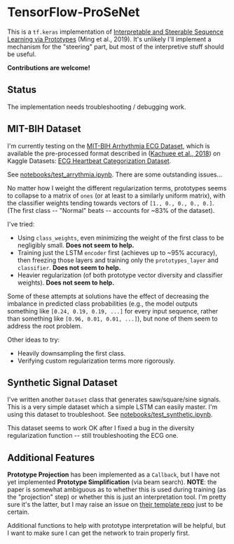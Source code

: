 # TensorFlow-ProSeNet

This is a `tf.keras` implementation of [Interpretable and Steerable Sequence Learning via Prototypes](https://arxiv.org/abs/1907.09728) (Ming et al., 2019). It's unlikely I'll implement a mechanism for the "steering" part, but most of the interpretive stuff should be useful.

**Contributions are welcome!**

## Status

The implementation needs troubleshooting / debugging work.

## MIT-BIH Dataset

I'm currently testing on the [MIT-BIH Arrhythmia ECG Dataset](https://physionet.org/content/mitdb/1.0.0/), which is available the pre-processed format described in ([Kachuee et al., 2018](https://arxiv.org/abs/1805.00794)) on Kaggle Datasets: [ECG Heartbeat Categorization Dataset](https://www.kaggle.com/shayanfazeli/heartbeat/data#).

See [notebooks/test_arrythmia.ipynb](notebooks/test_arrythmia.ipynb). There are some outstanding issues...

No matter how I weight the different regularization terms, prototypes seems to collapse to a matrix of `ones` (or at least to a similarly uniform matrix), with the classifier weights tending towards vectors of `[1., 0., 0., 0., 0.]`. (The first class -- "Normal" beats -- accounts for ~83% of the dataset).

I've tried:
- Using `class_weights`, even minimizing the weight of the first class to be negligibly small. **Does not seem to help.**
- Training just the LSTM `encoder` first (achieves up to ~95% accuracy), then freezing those layers and training only the `prototypes_layer` and `classifier`. **Does not seem to help.**
- Heavier regularization (of both prototype vector diversity and classifier weights). **Does not seem to help.**

Some of these attempts at solutions have the effect of decreasing the imbalance in predicted class probabilities (e.g., the model outputs something like `[0.24, 0.19, 0.19, ...]` for every input sequence, rather than something like `[0.96, 0.01, 0.01, ...]`), but none of them seem to address the root problem.

Other ideas to try:
- Heavily downsampling the first class.
- Verifying custom regularization terms more rigorously.

## Synthetic Signal Dataset

I've written another `Dataset` class that generates saw/square/sine signals. This is a very simple dataset which a simple LSTM can easily master. I'm using this dataset to troubleshoot. See [notebooks/test_synthetic.ipynb](notebooks/test_synthetic.ipynb).

This dataset seems to work OK after I fixed a bug in the diversity regularization function -- still troubleshooting the ECG one.

## Additional Features

**Prototype Projection** has been implemented as a `Callback`, but I have not yet implemented **Prototype Simplification** (via beam search). **NOTE**: the paper is somewhat ambiguous as to whether this is used during training (as the "projection" step) or whether this is just an interpretation tool. I'm pretty sure it's the latter, but I may raise an issue on [their template repo](https://github.com/myaooo/ProSeNet) just to be certain.

Additional functions to help with prototype interpretation will be helpful, but I want to make sure I can get the network to train properly first.
